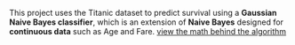 This project uses the Titanic dataset to predict survival using a **Gaussian Naive Bayes classifier**, which is an extension of **Naive Bayes** designed for **continuous data** such as Age and Fare.
[view the math behind the algorithm](math.md)